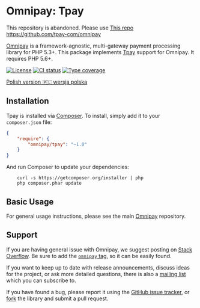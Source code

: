# Omnipay: Tpay

This repository is abandoned. Please use [This repo](https://github.com/tpay-com/omnipay) https://github.com/tpay-com/omnipay

[Omnipay](https://github.com/thephpleague/omnipay) is a framework-agnostic, multi-gateway
payment processing library for PHP 5.3+. This package implements [Tpay](https://tpay.com) support for Omnipay.
It requires PHP 5.6+.

[![License](https://img.shields.io/github/license/tpay-com/omnipay-tpay.svg)](LICENSE)
[![CI status](https://github.com/tpay-com/omnipay-tpay/actions/workflows/ci.yaml/badge.svg?branch=master)](https://github.com/tpay-com/omnipay-tpay/actions)
[![Type coverage](https://shepherd.dev/github/tpay-com/omnipay-tpay/coverage.svg)](https://shepherd.dev/github/tpay-com/omnipay-tpay)

[Polish version :poland: wersja polska](./README_PL.md)

## Installation

Tpay is installed via [Composer](http://getcomposer.org/). To install, simply add it
to your `composer.json` file:

```json
{
    "require": {
        "omnipay/tpay": "~1.0"
    }
}
```

And run Composer to update your dependencies:
```console
    curl -s https://getcomposer.org/installer | php
    php composer.phar update
```

## Basic Usage

For general usage instructions, please see the main [Omnipay](https://github.com/thephpleague/omnipay) repository.

## Support

If you are having general issue with Omnipay, we suggest posting on
[Stack Overflow](http://stackoverflow.com/). Be sure to add the
[`omnipay` tag](http://stackoverflow.com/questions/tagged/omnipay), so it can be easily found.

If you want to keep up to date with release announcements, discuss ideas for the project,
or ask more detailed questions, there is also a [mailing list](https://groups.google.com/forum/#!forum/omnipay) which
you can subscribe to.

If you have found a bug, please report it using the [GitHub issue tracker](https://github.com/tpay-com/omnipay-tpay/issues),
or [fork](https://docs.github.com/en/get-started/quickstart/fork-a-repo) the library and submit a pull request.
